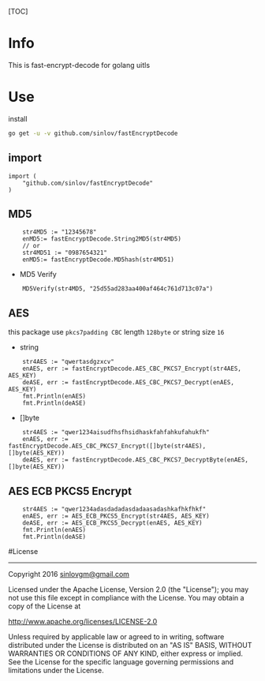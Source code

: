 [TOC]

# Info

This is fast-encrypt-decode for golang uitls

# Use

install

```sh
go get -u -v github.com/sinlov/fastEncryptDecode
```

## import

```golang
import (
    "github.com/sinlov/fastEncryptDecode"
)
```


## MD5

```golang
    str4MD5 := "12345678"
    enMD5:= fastEncryptDecode.String2MD5(str4MD5)
    // or
    str4MD51 := "0987654321"
    enMD5:= fastEncryptDecode.MD5hash(str4MD51)
```

- MD5 Verify

```golang
    MD5Verify(str4MD5, "25d55ad283aa400af464c761d713c07a")
```

## AES 

this package use `pkcs7padding CBC` length `128byte` or string size `16`

- string

```golang
    str4AES := "qwertasdgzxcv"
    enAES, err := fastEncryptDecode.AES_CBC_PKCS7_Encrypt(str4AES, AES_KEY)
    deASE, err := fastEncryptDecode.AES_CBC_PKCS7_Decrypt(enAES, AES_KEY)
    fmt.Println(enAES)
    fmt.Println(deASE)
```


- []byte

```golang
    str4AES := "qwer1234aisudfhsfhsidhaskfahfahkufahukfh"
    enAES, err := fastEncryptDecode.AES_CBC_PKCS7_Encrypt([]byte(str4AES), []byte(AES_KEY))
    deAES, err := fastEncryptDecode.AES_CBC_PKCS7_DecryptByte(enAES, []byte(AES_KEY))
```


## AES ECB PKCS5 Encrypt

```golang
    str4AES := "qwer1234adasdadadasdadaasadashkafhkfhkf"
	enAES, err := AES_ECB_PKCS5_Encrypt(str4AES, AES_KEY)
	deASE, err := AES_ECB_PKCS5_Decrypt(enAES, AES_KEY)
	fmt.Println(enAES)
    fmt.Println(deASE)
```

#License

---

Copyright 2016 sinlovgm@gmail.com

Licensed under the Apache License, Version 2.0 (the "License");
you may not use this file except in compliance with the License.
You may obtain a copy of the License at

   http://www.apache.org/licenses/LICENSE-2.0

Unless required by applicable law or agreed to in writing, software
distributed under the License is distributed on an "AS IS" BASIS,
WITHOUT WARRANTIES OR CONDITIONS OF ANY KIND, either express or implied.
See the License for the specific language governing permissions and
limitations under the License.